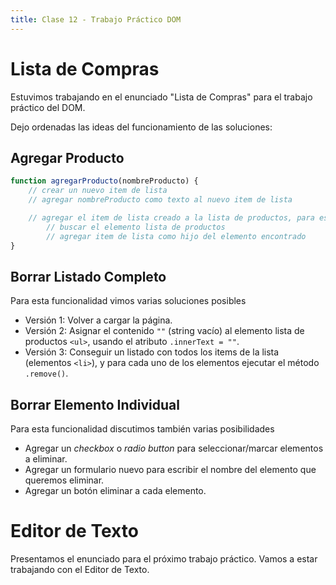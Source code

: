 ```yaml
---  
title: Clase 12 - Trabajo Práctico DOM
---
```


# Lista de Compras

Estuvimos trabajando en el enunciado "Lista de Compras" para el trabajo práctico del DOM.

Dejo ordenadas las ideas del funcionamiento de las soluciones:


## Agregar Producto

```js
function agregarProducto(nombreProducto) {
	// crear un nuevo item de lista
	// agregar nombreProducto como texto al nuevo item de lista

	// agregar el item de lista creado a la lista de productos, para eso
		// buscar el elemento lista de productos
		// agregar item de lista como hijo del elemento encontrado
}
```

## Borrar Listado Completo

Para esta funcionalidad vimos varias soluciones posibles

- Versión 1: Volver a cargar la página.
- Versión 2: Asignar el contenido `""` (string vacío) al elemento lista de productos `<ul>`, usando el atributo `.innerText = ""`.
- Versión 3: Conseguir un listado con todos los items de la lista (elementos `<li>`), y para cada uno de los elementos ejecutar el método `.remove()`.

## Borrar Elemento Individual

Para esta funcionalidad discutimos también varias posibilidades

- Agregar un *checkbox* o *radio button* para seleccionar/marcar elementos a eliminar.
- Agregar un formulario nuevo para escribir el nombre del elemento que queremos eliminar.
- Agregar un botón eliminar a cada elemento.

# Editor de Texto

Presentamos el enunciado para el próximo trabajo práctico. Vamos a estar trabajando con el Editor de Texto.
